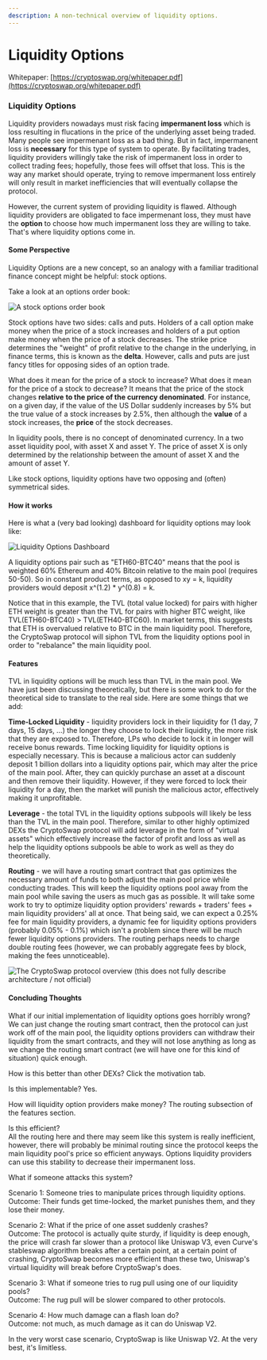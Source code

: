 ```yaml
---
description: A non-technical overview of liquidity options.
---
```


# Liquidity Options

Whitepaper: [https://cryptoswap.org/whitepaper.pdf](https://cryptoswap.org/whitepaper.pdf)

### **Liquidity Options**

Liquidity providers nowadays must risk facing **impermanent loss** which is loss resulting in flucations in the price of the underlying asset being traded. Many people see impermenant loss as a bad thing. But in fact, impermanent loss is **necessary** for this type of system to operate. By facilitating trades, liquidity providers willingly take the risk of impermanent loss in order to collect trading fees; hopefully, those fees will offset that loss. This is the way any market should operate, trying to remove impermanent loss entirely will only result in market inefficiencies that will eventually collapse the protocol.&#x20;

However, the current system of providing liquidity is flawed. Although liquidity providers are obligated to face impermenant loss, they must have the **option** to choose how much impermanent loss they are willing to take. That's where liquidity options come in.&#x20;

#### **Some Perspective**

Liquidity Options are a new concept, so an analogy with a familiar traditional finance concept might be helpful: stock options.&#x20;

Take a look at an options order book:

![A stock options order book](<../.gitbook/assets/Group 1 (4).png>)

Stock options have two sides: calls and puts. Holders of a call option make money when the price of a stock increases and holders of a put option make money when the price of a stock decreases. The strike price determines the "weight" of profit relative to the change in the underlying, in finance terms, this is known as the **delta**. However, calls and puts are just fancy titles for opposing sides of an option trade.

What does it mean for the price of a stock to increase? What does it mean for the price of a stock to decrease? It means that the price of the stock changes **relative** **to the price of the currency denominated**. For instance, on a given day, if the value of the US Dollar suddenly increases by 5% but the true value of a stock increases by 2.5%, then although the **value** of a stock increases, the **price** of the stock decreases.&#x20;

In liquidity pools, there is no concept of denominated currency. In a two asset liquidity pool, with asset X and asset Y. The price of asset X is only determined by the relationship between the amount of asset X and the amount of asset Y.&#x20;

Like stock options, liquidity options have two opposing and (often) symmetrical sides.&#x20;

#### **How it works**

Here is what a (very bad looking) dashboard for liquidity options may look like:

![Liquidity Options Dashboard](<../.gitbook/assets/Group 2.png>)

A liquidity options pair such as "ETH60-BTC40" means that the pool is weighted 60% Ethereum and 40% Bitcoin relative to the main pool (requires 50-50). So in constant product terms, as opposed to xy = k, liquidity providers would deposit x^(1.2) \* y^(0.8) = k.&#x20;

Notice that in this example, the TVL (total value locked) for pairs with higher ETH weight is greater than the TVL for pairs with higher BTC weight, like TVL(ETH60-BTC40) > TVL(ETH40-BTC60). In market terms, this suggests that ETH is overvalued relative to BTC in the main liquidity pool. Therefore, the CryptoSwap protocol will siphon TVL from the liquidity options pool in order to "rebalance" the main liquidity pool. &#x20;

#### **Features**

TVL in liquidity options will be much less than TVL in the main pool. We have just been discussing theoretically, but there is some work to do for the theoretical side to translate to the real side. Here are some things that we add:

**Time-Locked Liquidity** - liquidity providers lock in their liquidity for (1 day, 7 days, 15 days, ...) the longer they choose to lock their liquidity, the more risk that they are exposed to. Therefore, LPs who decide to lock it in longer will receive bonus rewards. Time locking liquidity for liquidity options is especially necessary. This is because a malicious actor can suddenly deposit 1 billion dollars into a liquidity options pair, which may alter the price of the main pool. After, they can quickly purchase an asset at a discount and then remove their liquidity. However, if they were forced to lock their liquidity for a day, then the market will punish the malicious actor, effectively making it unprofitable.

**Leverage** - the total TVL in the liquidity options subpools will likely be less than the TVL in the main pool. Therefore, similar to other highly optimized DEXs the CryptoSwap protocol will add leverage in the form of "virtual assets" which effectively increase the factor of profit and loss as well as help the liquidity options subpools be able to work as well as they do theoretically.&#x20;

**Routing** - we will have a routing smart contract that gas optimizes the necessary amount of funds to both adjust the main pool price while conducting trades. This will keep the liquidity options pool away from the main pool while saving the users as much gas as possible. It will take some work to try to optimize liquidity option providers' rewards + traders' fees + main liquidity providers' all at once. That being said, we can expect a 0.25% fee for main liquidity providers, a dynamic fee for liquidity options providers (probably 0.05% - 0.1%) which isn't a problem since there will be much fewer liquidity options providers. The routing perhaps needs to charge double routing fees (however, we can probably aggregate fees by block, making the fees unnoticeable).

![The CryptoSwap protocol overview (this does not fully describe architecture / not official)](../.gitbook/assets/CryptoSwap.png)

#### **Concluding Thoughts**

What if our initial implementation of liquidity options goes horribly wrong? \
We can just change the routing smart contract, then the protocol can just work off of the main pool, the liquidity options providers can withdraw their liquidity from the smart contracts, and they will not lose anything as long as we change the routing smart contract (we will have one for this kind of situation) quick enough.&#x20;

How is this better than other DEXs? Click the motivation tab.&#x20;

Is this implementable? Yes.&#x20;

How will liquidity option providers make money? The routing subsection of the features section.&#x20;

Is this efficient? \
All the routing here and there may seem like this system is really inefficient, however, there will probably be minimal routing since the protocol keeps the main liquidity pool's price so efficient anyways. Options liquidity providers can use this stability to decrease their impermanent loss.

What if someone attacks this system?

Scenario 1: Someone tries to manipulate prices through liquidity options. \
Outcome: Their funds get time-locked, the market punishes them, and they lose their money.

Scenario 2:  What if the price of one asset suddenly crashes?\
Outcome: The protocol is actually quite sturdy, if liquidity is deep enough, the price will crash far slower than a protocol like Uniswap V3, even Curve's stableswap algorithm breaks after a certain point, at a certain point of crashing, CryptoSwap becomes more efficient than these two, Uniswap's virtual liquidity will break before CryptoSwap's does.&#x20;

Scenario 3: What if someone tries to rug pull using one of our liquidity pools?\
Outcome: The rug pull will be slower compared to other protocols.&#x20;

Scenario 4: How much damage can a flash loan do? \
Outcome: not much, as much damage as it can do Uniswap V2.&#x20;

In the very worst case scenario, CryptoSwap is like Uniswap V2. At the very best, it's limitless.&#x20;

